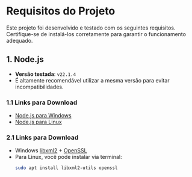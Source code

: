 # Requisitos do Projeto

Este projeto foi desenvolvido e testado com os seguintes requisitos. Certifique-se de instalá-los corretamente para garantir o funcionamento adequado.

## 1. Node.js

- **Versão testada**: `v22.1.4`  
- É altamente recomendável utilizar a mesma versão para evitar incompatibilidades.

### 1.1 Links para Download

- [Node.js para Windows](https://nodejs.org/dist/v22.1.4/node-v22.1.4-x64.msi)
- [Node.js para Linux](https://nodejs.org/dist/v22.1.4/node-v22.1.4-linux-x64.tar.xz)

### 2.1 Links para Download

- Windows [libxml2](http://xmlsoft.org/sources/win32/) + [OpenSSL](https://slproweb.com/products/Win32OpenSSL.html)
- Para Linux, você pode instalar via terminal:
  ```bash
  sudo apt install libxml2-utils openssl